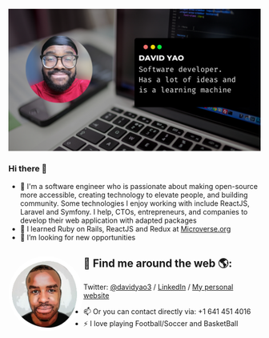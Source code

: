 ![GitHub Logo](./davidyao.png)

### Hi there 👋

<!--
**daviidy/daviidy** is a ✨ _special_ ✨ repository because its `README.md` (this file) appears on your GitHub profile.
-->


- 🔭 I'm a software engineer who is passionate about making open-source more accessible, creating technology to elevate people, and building community. Some technologies I enjoy working with include ReactJS, Laravel and Symfony. I help, CTOs, entrepreneurs, and companies to develop their web application with adapted packages
- 🌱 I learned Ruby on Rails, ReactJS and Redux at [Microverse.org](https://www.microverse.org/)
- 👯 I’m looking for new opportunities

## 💬 Find me around the web 🌎: <a href="http://david-yao.com"><img align="left" width="150" height="150" style="border-radius: 50%" src="https://github.com/daviidy/daviidy/blob/master/dave_transparent.png"></a>
Twitter: [@davidyao3](https://twitter.com/DavidYao3) / [LinkedIn](https://www.linkedin.com/in/david-yao-armel/?locale=en_US) / [My personal website](https://davidyao.herokuapp.com/)


- 📫 Or you can contact directly via: +1 641 451 4016
- ⚡ I love playing Football/Soccer and BasketBall

